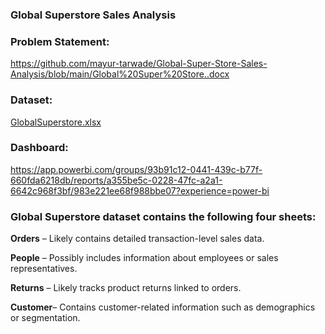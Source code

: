 ### Global Superstore Sales Analysis
### Problem Statement:
https://github.com/mayur-tarwade/Global-Super-Store-Sales-Analysis/blob/main/Global%20Super%20Store..docx

### Dataset:
[GlobalSuperstore.xlsx](https://github.com/mayur-tarwade/Global-Super-Store-Sales-Analysis/blob/main/GlobalSuperstore.xlsx)

### Dashboard:
https://app.powerbi.com/groups/93b91c12-0441-439c-b77f-660fda6218db/reports/a355be5c-0228-47fc-a2a1-6642c968f3bf/983e221ee68f988bbe07?experience=power-bi

### Global Superstore dataset contains the following four sheets:

**Orders** – Likely contains detailed transaction-level sales data.

**People** – Possibly includes information about employees or sales representatives.

**Returns** – Likely tracks product returns linked to orders.

**Customer**– Contains customer-related information such as demographics or segmentation.
